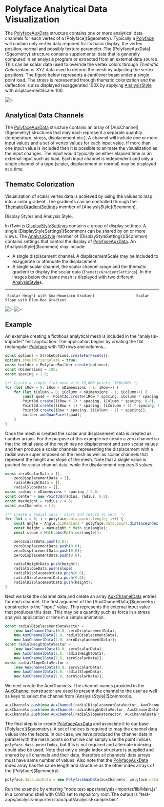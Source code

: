 # Polyface Analytical Data Visualization

The [PolyfaceAuxData]($geometry) structure contains one or more analytical data channels for each vertex of a [Polyface]($geometry).  Typically a [Polyface]($geometry) will contain only vertex data required for its basic display, the vertex position, normal and possibly texture parameter.  The [PolyfaceAuxData]($geometry) structure contains supplemental data that is generally computed in an analysis program or extracted from an external data source.  This can be scalar data used to override the vertex colors through *Thematic Colorization* or XYZ data used to deform the mesh by adjusting the vertex positions. The figure below represents a cantilever beam under a single point load.  The stress is represented through thematic colorization and the deflection is also displayed (exaggerated 100X by applying [AnalysisStyle]($common) with displacementScale: 100.

![>](./figs/PolyfaceAuxData/Cantilever.gif)

## Analytical Data Channels

The [PolyfaceAuxData]($geometry) structure contains an array of [AuxChannel]($geometry) structures that may each represent a separate quantity (temperature, stress, displacement etc.).  A channel will include one or more input values and a set of vertex values for each input value.  If more than one input value is included then it is possible to animate the visualization as the input changes.  The input would typically be either elapsed time or an external input such as load.  Each input channel is independent and only a single channel of a type (scalar, displacement or normal) may be displayed at a time.

## Thematic Colorization

Visualization of scalar vertex data is achieved by using the values to map into a color gradient. The gradients can be controlled through the [ThematicGradientSettings]($common) member of [AnalysisStyle]($common).

Display Styles and Analysis Style.

In iTwin.js [DisplayStyleSettings]($common) contains a group of display settings.  A single [DisplayStyleSettings]($common) can be shared by on or more views.  The [AnalysisStyle]($common) member of [DisplayStyleSettings]($common) contains settings that control the display of [PolyfaceAuxData]($geometry).  An [AnalysisStyle]($common) may include:

- A single displacement channel. A displacementScale may be included to exaggerate or attenuate the displacement.
- A single scalar channel, the scalar channel range and the thematic gradient to display the scalar data (`ThematicGradientSettings`).  In the images below the same mesh is displayed with two different [AnalysisStyle]($common)s.

___

     Scalar Height with Sea-Mountain Gradient                   Scalar Slope with Blue-Red Gradient

![>](./figs/PolyfaceAuxData/RadialWaveHeight.gif) ![>](./figs/PolyfaceAuxData/RadialWaveSlope.gif)

Example
----

An example creating a fictitious analytical mesh is included in the "analysis-importer" test application.  The application begins by creating the flat rectangular [Polyface]($geometry) with 100 rows and columns...

```ts
const options = StrokeOptions.createForFacets();
options.shouldTriangulate = true;
const builder = PolyfaceBuilder.create(options);
const nDimensions = 100;
const spacing = 1.0;

/** Create a simple flat mesh with 10,000 points (100x100) */
for (let iRow = 0; iRow < nDimensions - 1; iRow++) {
    for (let iColumn = 0; iColumn < nDimensions - 1; iColumn++) {
        const quad = [Point3d.create(iRow * spacing, iColumn * spacing, 0.0),
        Point3d.create((iRow + 1) * spacing, iColumn * spacing, 0.0),
        Point3d.create((iRow + 1) * spacing, (iColumn + 1) * spacing, 0.0),
        Point3d.create(iRow * spacing, (iColumn + 1) * spacing)];
        builder.addQuadFacet(quad);
    }
}
```

Once the mesh is created the scalar and displacement data is created as number arrays.  For the purpose of this example we create a zero channel so that the initial state of the mesh has no displacement and zero scalar values and then produce a scalar channels representing the displacement with a radial wave super imposed on the mesh as well as scalar channels that represent the height and slope of the mesh.  Note that a single value is pushed for scalar channel data, while the displacement requires 3 values.

```ts
const zeroScalarData = [],
    zeroDisplacementData = [],
    radialHeightData = [],
    radialSlopeData = [],
const radius = nDimensions * spacing / 2.0;
const center = new Point3d(radius, radius, 0.0);
const maxHeight = radius / 4.0;
const auxChannels = [];

/** Create a radial wave - start and return to zero  */
for (let i = 0; i < polyface.data.point.length; i++) {
    const angle = Angle.pi2Radians * polyface.data.point.distanceIndexToPoint(i, center) / radius;
    const height = maxHeight * Math.sin(angle);
    const slope = Math.abs(Math.cos(angle));

    zeroScalarData.push(0.0);
    zeroDisplacementData.push(0.0);
    zeroDisplacementData.push(0.0);
    zeroDisplacementData.push(0.0);

    radialHeightData.push(height);
    radialSlopeData.push(slope);
    radialDisplacementData.push(0.0);
    radialDisplacementData.push(0.0);
    radialDisplacementData.push(height);
}
```

Next we take the channel data and create an array [AuxChannelData]($geometry) entries for each channel.   The first argument of the [AuxChannelData]($geometry) constructor is the "input" value.  This represents the external input value that produces this data.  This may be a quantity such as force in a stress analysis application or time in a simple animation.

```ts
const radialDisplacementDataVector =
    [new AuxChannelData(0.0, zeroDisplacementData),
    new AuxChannelData(1.0, radialDisplacementData),
    new AuxChannelData(2.0, zeroDisplacementData)];
const radialHeightDataVector =
    [new AuxChannelData(0.0, zeroScalarData),
    new AuxChannelData(1.0, radialHeightData),
    new AuxChannelData(2.0, zeroScalarData)];
const radialSlopeDataVector =
    [new AuxChannelData(0.0, zeroScalarData),
    new AuxChannelData(1.0, radialSlopeData),
    new AuxChannelData(2.0, zeroScalarData)];
```

We next create the AuxChannels.  The channel names provided in the [AuxChannel]($geometry) constructor are used to present the channel to the user as well as keys to select the channel from [AnalysisStyle]($common)s.

```ts
auxChannels.push(new AuxChannel(radialDisplacementDataVector, AuxChannelDataType.Vector, "Radial Displacement", "Radial: Time"));
auxChannels.push(new AuxChannel(radialHeightDataVector, AuxChannelDataType.Distance, "Radial Height", "Radial: Time"));
auxChannels.push(new AuxChannel(radialSlopeDataVector, AuxChannelDataType.Scalar, "Radial Slope", "Radial: Time"));
```

The final step is to create [PolyfaceAuxData]($geometry) and associate it to our base [Polyface]($geometry).  A set of indices is required to map the channel data values into the facets.  In our case, we have produced the channel data in parallel with the mesh points so that we can simply use the point indices `polyface.data.pointIndex`, but this is not required and alternate indexing could also be used. Note that only a single index structure is supplied and shared by all channels and their data, therefore all channels' data arrays must have same number of values.  Also note that the [PolyfaceAuxData]($geometry) index array has the same length and structure as the other index arrays of the [Polyface]($geometry).

```ts
polyface.data.auxData = new PolyfaceAuxData(auxChannels, polyface.data.pointIndex);
```

Run the example by entering "node test-apps/analysis-importer/lib/Main.js" in a command shell with CWD set to repository root.  The output is "test-apps/analysis-importer/lib/output/AnalysisExample.bim".
